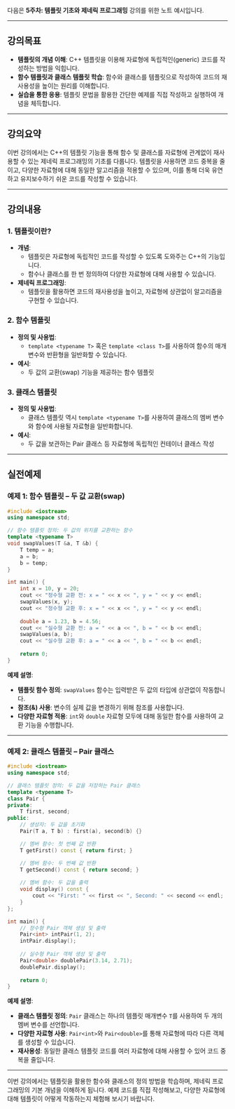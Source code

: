 다음은 **5주차: 템플릿 기초와 제네릭 프로그래밍** 강의를 위한 노트 예시입니다.

---

## 강의목표
- **템플릿의 개념 이해**: C++ 템플릿을 이용해 자료형에 독립적인(generic) 코드를 작성하는 방법을 익힙니다.
- **함수 템플릿과 클래스 템플릿 학습**: 함수와 클래스를 템플릿으로 작성하여 코드의 재사용성을 높이는 원리를 이해합니다.
- **실습을 통한 응용**: 템플릿 문법을 활용한 간단한 예제를 직접 작성하고 실행하여 개념을 체득합니다.

---

## 강의요약
이번 강의에서는 C++의 템플릿 기능을 통해 함수 및 클래스를 자료형에 관계없이 재사용할 수 있는 제네릭 프로그래밍의 기초를 다룹니다. 템플릿을 사용하면 코드 중복을 줄이고, 다양한 자료형에 대해 동일한 알고리즘을 적용할 수 있으며, 이를 통해 더욱 유연하고 유지보수하기 쉬운 코드를 작성할 수 있습니다.

---

## 강의내용

### 1. 템플릿이란?
- **개념**:  
  - 템플릿은 자료형에 독립적인 코드를 작성할 수 있도록 도와주는 C++의 기능입니다.
  - 함수나 클래스를 한 번 정의하여 다양한 자료형에 대해 사용할 수 있습니다.
- **제네릭 프로그래밍**:  
  - 템플릿을 활용하면 코드의 재사용성을 높이고, 자료형에 상관없이 알고리즘을 구현할 수 있습니다.

### 2. 함수 템플릿
- **정의 및 사용법**:  
  - `template <typename T>` 혹은 `template <class T>`를 사용하여 함수의 매개변수와 반환형을 일반화할 수 있습니다.
- **예시**:  
  - 두 값의 교환(swap) 기능을 제공하는 함수 템플릿

### 3. 클래스 템플릿
- **정의 및 사용법**:  
  - 클래스 템플릿 역시 `template <typename T>`를 사용하여 클래스의 멤버 변수와 함수에 사용될 자료형을 일반화합니다.
- **예시**:  
  - 두 값을 보관하는 Pair 클래스 등 자료형에 독립적인 컨테이너 클래스 작성

---

## 실전예제

### 예제 1: 함수 템플릿 – 두 값 교환(swap)

```cpp
#include <iostream>
using namespace std;

// 함수 템플릿 정의: 두 값의 위치를 교환하는 함수
template <typename T>
void swapValues(T &a, T &b) {
    T temp = a;
    a = b;
    b = temp;
}

int main() {
    int x = 10, y = 20;
    cout << "정수형 교환 전: x = " << x << ", y = " << y << endl;
    swapValues(x, y);
    cout << "정수형 교환 후: x = " << x << ", y = " << y << endl;
    
    double a = 1.23, b = 4.56;
    cout << "실수형 교환 전: a = " << a << ", b = " << b << endl;
    swapValues(a, b);
    cout << "실수형 교환 후: a = " << a << ", b = " << b << endl;
    
    return 0;
}
```

**예제 설명**:
- **템플릿 함수 정의**: `swapValues` 함수는 입력받은 두 값의 타입에 상관없이 작동합니다.
- **참조(&) 사용**: 변수의 실제 값을 변경하기 위해 참조를 사용합니다.
- **다양한 자료형 적용**: `int`와 `double` 자료형 모두에 대해 동일한 함수를 사용하여 교환 기능을 수행합니다.

---

### 예제 2: 클래스 템플릿 – Pair 클래스

```cpp
#include <iostream>
using namespace std;

// 클래스 템플릿 정의: 두 값을 저장하는 Pair 클래스
template <typename T>
class Pair {
private:
    T first, second;
public:
    // 생성자: 두 값을 초기화
    Pair(T a, T b) : first(a), second(b) {}

    // 멤버 함수: 첫 번째 값 반환
    T getFirst() const { return first; }

    // 멤버 함수: 두 번째 값 반환
    T getSecond() const { return second; }
    
    // 멤버 함수: 두 값을 출력
    void display() const {
        cout << "First: " << first << ", Second: " << second << endl;
    }
};

int main() {
    // 정수형 Pair 객체 생성 및 출력
    Pair<int> intPair(1, 2);
    intPair.display();
    
    // 실수형 Pair 객체 생성 및 출력
    Pair<double> doublePair(3.14, 2.71);
    doublePair.display();
    
    return 0;
}
```

**예제 설명**:
- **클래스 템플릿 정의**: `Pair` 클래스는 하나의 템플릿 매개변수 `T`를 사용하여 두 개의 멤버 변수를 선언합니다.
- **다양한 자료형 사용**: `Pair<int>`와 `Pair<double>`를 통해 자료형에 따라 다른 객체를 생성할 수 있습니다.
- **재사용성**: 동일한 클래스 템플릿 코드를 여러 자료형에 대해 사용할 수 있어 코드 중복을 줄입니다.

---

이번 강의에서는 템플릿을 활용한 함수와 클래스의 정의 방법을 학습하며, 제네릭 프로그래밍의 기본 개념을 이해하게 됩니다. 예제 코드를 직접 작성해보고, 다양한 자료형에 대해 템플릿이 어떻게 작동하는지 체험해 보시기 바랍니다.
